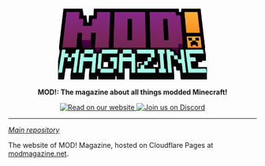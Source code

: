 <p align="center">
    <img width="60%" src="https://raw.githubusercontent.com/MOD-Magazine/branding/main/logo-full.svg" alt="MOD! Magazine" />
</p>

**<p align="center">MOD!: The magazine about all things modded Minecraft!</p>**

<p align="center">
<a href="https://modmagazine.net">
    <img src="https://img.shields.io/badge/read-on%20our%20website-green" alt="Read on our website" />
</a>
<a href="https://https://modmagazine.net/discord">
    <img src="https://img.shields.io/discord/1076617537355251832" alt="Join us on Discord" />
</a>
</p>

---

_[Main repository](https://github.com/MOD-Magazine/MOD-Magazine)_

The website of MOD! Magazine, hosted on Cloudflare Pages at [modmagazine.net](https://modmagazine.net).
